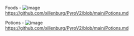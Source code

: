 Foods - ![image](https://github.com/xillenburg/PyroV2/assets/92593235/720ff743-c723-4677-92a0-43604da2f296)
https://github.com/xillenburg/PyroV2/blob/main/Potions.md

Potions - ![image](https://github.com/xillenburg/PyroV2/assets/92593235/407aaa86-1d19-4eaf-b3a8-3c775f32b105)
https://github.com/xillenburg/PyroV2/blob/main/Potions.md

